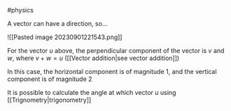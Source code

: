 #physics 

A vector can have a direction, so...

![[Pasted image 20230901221543.png]]

For the vector $u$ above, the perpendicular component of the vector is $v$ and $w$, where $v + w = u$ ([[Vector addition|see vector addition]])

In this case, the horizontal component is of magnitude 1, and the vertical component is of magnitude 2

It is possible to calculate the angle at which vector $u$ using [[Trignometry|trigonometry]]


